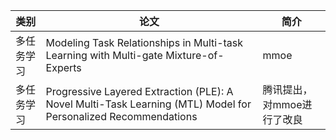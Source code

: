 
| 类别 |  论文   | 简介  |
| --- |  ----  | ----  |
| 多任务学习 | Modeling Task Relationships in Multi-task Learning with Multi-gate Mixture-of-Experts  | mmoe |
| 多任务学习 | Progressive Layered Extraction (PLE): A Novel Multi-Task Learning (MTL) Model for Personalized Recommendations  | 腾讯提出，对mmoe进行了改良 |
